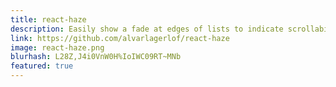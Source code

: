 ```yaml
---
title: react-haze
description: Easily show a fade at edges of lists to indicate scrollability
link: https://github.com/alvarlagerlof/react-haze
image: react-haze.png
blurhash: L28Z,J4i0VnW0H%IoIWC09RT~MNb
featured: true
---
```

